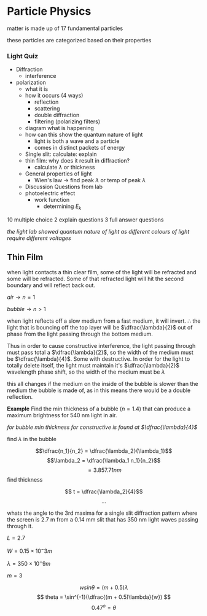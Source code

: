 # Particle Physics

matter is made up of 17 fundamental particles

these particles are categorized based on their properties

### Light Quiz

- Diffraction
  - interference
- polarization
  - what it is
  - how it occurs (4 ways)
    - reflection
    - scattering
    - double diffraction
    - filtering (polarizing filters)
  - diagram what is happening
  - how can this show the quantum nature of light
    - light is both a wave and a particle
    - comes in distinct packets of energy
  - Single slit: calculate: explain
  - thin film: why does it result in diffraction?
    - calculate $\lambda$ or thickness
  - General properties of light
    - Wien's law $\rightarrow$ find peak $\lambda$ or temp of peak $\lambda$
  - Discussion Questions from lab
  - photoelectric effect
    - work function
      - determining $E_k$

10 multiple choice
2 explain questions
3 full answer questions

_the light lab showed quantum nature of light as different colours of light require different voltages_

## Thin Film

when light contacts a thin clear film, some of the light will be refracted and some will be refracted. Some of that refracted light will hit the second boundary and will reflect back out.

$air \rightarrow n = 1$

$bubble \rightarrow n > 1$

when light reflects off a slow medium from a fast medium, it will invert. $\therefore$ the light that is bouncing off the top layer will be $\dfrac{\lambda}{2}$ out of phase from the light passing through the bottom medium.

Thus in order to cause constructive interference, the light passing through must pass total a $\dfrac{\lambda}{2}$, so the width of the medium must be $\dfrac{\lambda}{4}$. Some with destructive. In order for the light to totally delete itself, the light must maintain it's $\dfrac{\lambda}{2}$ wavelength phase shift, so the width of the medium must be $\lambda$

this all changes if the medium on the inside of the bubble is slower than the medium the bubble is made of, as in this means there would be a double reflection.

**Example** Find the min thickness of a bubble ($n = 1.4$) that can produce a maximum brightness for 540 nm light in air.

_for bubble min thickness for constructive is found at $\dfrac{\lambda}{4}$_

find $\lambda$ in the bubble

$$\dfrac{n_1}{n_2} = \dfrac{\lambda_2}{\lambda_1}$$
$$\lambda_2 = \dfrac{\lambda_1 n_1}{n_2}$$
$$ = 3.857.71 nm$$
find thickness

$$ t = \dfrac{\lambda_2}{4}$$
$$ ...$$

whats the angle to the 3rd maxima for a single slit diffraction pattern where the screen is 2.7 m from a 0.14 mm slit that has 350 nm light waves passing through it.

$L = 2.7$

$W = 0.15 \times 10^-3 m$

$\lambda = 350 \times 10^-9m$

$m = 3$

$$ wsin\theta = (m + 0.5)\lambda$$
$$ theta = \sin^{-1}(\dfrac{(m + 0.5)\lambda}{w}) $$
$$ 0.47^o = \theta$$

